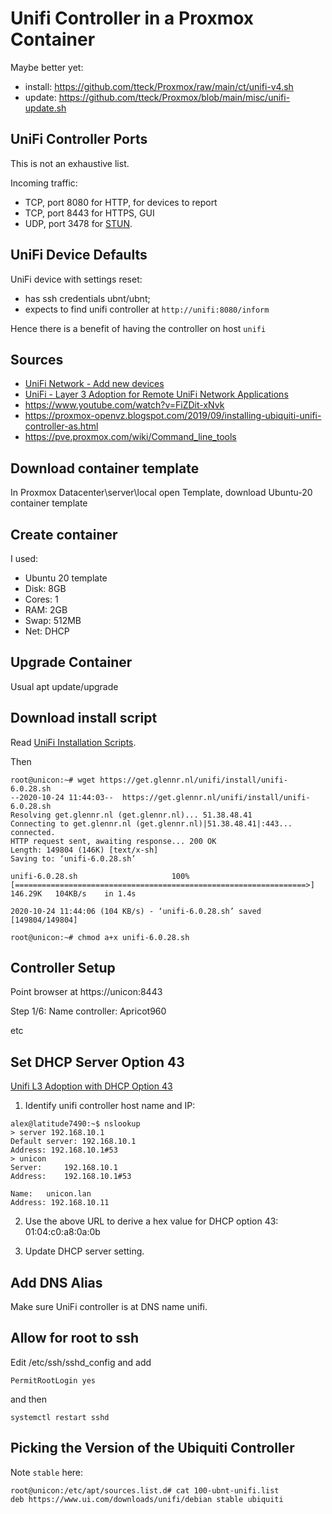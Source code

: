# Unifi Controller in a Proxmox Container

Maybe better yet:
* install: https://github.com/tteck/Proxmox/raw/main/ct/unifi-v4.sh
* update: https://github.com/tteck/Proxmox/blob/main/misc/unifi-update.sh

## UniFi Controller Ports

This is not an exhaustive list.

Incoming traffic:

* TCP, port 8080 for HTTP, for devices to report
* TCP, port 8443 for HTTPS, GUI
* UDP, port 3478 for
[STUN](https://help.ui.com/hc/en-us/articles/115015457668-UniFi-Troubleshooting-STUN-Communication-Errors).

## UniFi Device Defaults

UniFi device with settings reset:

* has ssh credentials ubnt/ubnt;
* expects to find unifi controller at `http://unifi:8080/inform`

Hence there is a benefit of having the controller on host `unifi`

## Sources

* [UniFi Network - Add new devices](https://help.ui.com/hc/en-us/articles/360012622613)
* [UniFi - Layer 3 Adoption for Remote UniFi Network Applications](https://help.ui.com/hc/en-us/articles/204909754-UniFi-Device-Adoption-Methods-for-Remote-UniFi-Controllers)
* https://www.youtube.com/watch?v=FiZDit-xNvk
* https://proxmox-openvz.blogspot.com/2019/09/installing-ubiquiti-unifi-controller-as.html
* https://pve.proxmox.com/wiki/Command_line_tools

## Download container template

In Proxmox Datacenter\server\local open Template, download Ubuntu-20 container template

## Create container

I used:

* Ubuntu 20 template
* Disk: 8GB
* Cores: 1
* RAM: 2GB
* Swap: 512MB
* Net: DHCP

## Upgrade Container

Usual apt update/upgrade

## Download install script

Read [UniFi Installation Scripts](https://community.ui.com/questions/UniFi-Installation-Scripts-or-UniFi-Easy-Update-Script-or-Ubuntu-16-04-18-04-18-10-19-04-and-19-10-/ccbc7530-dd61-40a7-82ec-22b17f027776).

Then

```
root@unicon:~# wget https://get.glennr.nl/unifi/install/unifi-6.0.28.sh
--2020-10-24 11:44:03--  https://get.glennr.nl/unifi/install/unifi-6.0.28.sh
Resolving get.glennr.nl (get.glennr.nl)... 51.38.48.41
Connecting to get.glennr.nl (get.glennr.nl)|51.38.48.41|:443... connected.
HTTP request sent, awaiting response... 200 OK
Length: 149804 (146K) [text/x-sh]
Saving to: ‘unifi-6.0.28.sh’

unifi-6.0.28.sh                     100%[=================================================================>] 146.29K   104KB/s    in 1.4s

2020-10-24 11:44:06 (104 KB/s) - ‘unifi-6.0.28.sh’ saved [149804/149804]

root@unicon:~# chmod a+x unifi-6.0.28.sh
```

## Controller Setup

Point browser at https://unicon:8443

Step 1/6: Name controller: Apricot960

etc

## Set DHCP Server Option 43

[Unifi L3 Adoption with DHCP Option 43](https://tcpip.wtf/en/unifi-l3-adoption-with-dhcp-option-43-on-pfsense-mikrotik-and-others.htm)

1. Identify unifi controller host name and IP:

```
alex@latitude7490:~$ nslookup
> server 192.168.10.1
Default server: 192.168.10.1
Address: 192.168.10.1#53
> unicon
Server:		192.168.10.1
Address:	192.168.10.1#53

Name:	unicon.lan
Address: 192.168.10.11
```

2. Use the above URL to derive a hex value for DHCP option 43:
01:04:c0:a8:0a:0b

3. Update DHCP server setting.

## Add DNS Alias

Make sure UniFi controller is at DNS name unifi.

## Allow for root to ssh

Edit /etc/ssh/sshd_config and add

```
PermitRootLogin yes
```

and then

```
systemctl restart sshd
```

## Picking the Version of the Ubiquiti Controller

Note `stable` here:

```
root@unicon:/etc/apt/sources.list.d# cat 100-ubnt-unifi.list
deb https://www.ui.com/downloads/unifi/debian stable ubiquiti
```
